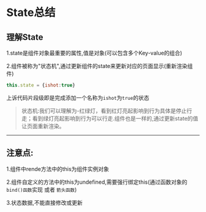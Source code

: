 # State总结

## 理解State

1.state是组件对象最重要的属性,值是对象(可以包含多个Key-value的组合)

2.组件被称为"状态机",通过更新组件的state来更新对应的页面显示(重新渲染组件)



```jsx
this.state = {ishot:true}
```

上诉代码片段级即是完成添加一个名称为`ishot`为`true`的状态



> 状态机:我们可以理解为-红绿灯，看到红灯亮起影响到行为具体是停止行走；看到绿灯亮起影响到行为可以行走.组件也是一样的,通过更新state的值让页面重新渲染。





----

## 注意点:

1.组件中rende方法中的this为组件实例对象

2.组件自定义的方法中的this为undefined,需要强行绑定this(通过函数对象的`bind()函数`实现 或者 `箭头函数`)

3.状态数据,不能直接修改或更新
